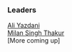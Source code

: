 ### Leaders

[Ali Yazdani](mailto:ali.yazdani@owasp.org)</br>
[Milan Singh Thakur](mailto:milan@owasp.org)</br>
[More coming up]
